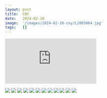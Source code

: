 ```yaml
---
layout: post
title:  CNY
date:   2024-02-10
image:  '/images/2024-02-10-cny/L1003064.jpg'
tags:   []
---
```


<p><iframe src="https://www.youtube.com/embed/QXGANOZqB30" frameborder="0" allowfullscreen></iframe></p>

<div class="gallery-box">
  <div class="gallery">
    <img src="/journal/images/2024-02-10-cny/L1003064_sq.jpg" />
    <img src="/journal/images/2024-02-10-cny/L1003074_sq.jpg" />
    <img src="/journal/images/2024-02-10-cny/L1003088_sq.jpg" />
    <img src="/journal/images/2024-02-10-cny/L1003092_sq.jpg" />
    <img src="/journal/images/2024-02-10-cny/L1003099_sq.jpg" />
    <img src="/journal/images/2024-02-10-cny/L1003106_sq.jpg" />
    <img src="/journal/images/2024-02-10-cny/L1003112_sq.jpg" />
    <img src="/journal/images/2024-02-10-cny/L1003114_sq.jpg" />
    <img src="/journal/images/2024-02-10-cny/L1003116_sq.jpg" />
    <img src="/journal/images/2024-02-10-cny/L1003121_sq.jpg" />
    <img src="/journal/images/2024-02-10-cny/L1003125_sq.jpg" />
    <img src="/journal/images/2024-02-10-cny/L1003126_sq.jpg" />
  </div>
</div>
